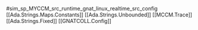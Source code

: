 #sim_sp_MYCCM_src_runtime_gnat_linux_realtime_src_config
[[Ada.Strings.Maps.Constants]]
[[Ada.Strings.Unbounded]]
[[MCCM.Trace]]
[[Ada.Strings.Fixed]]
[[GNATCOLL.Config]]
